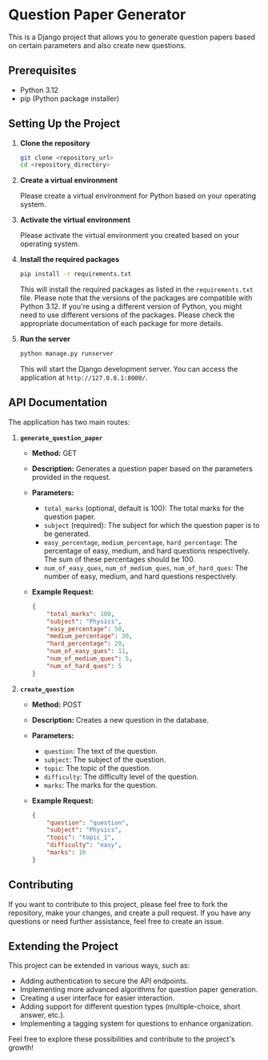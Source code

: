 # Question Paper Generator

This is a Django project that allows you to generate question papers based on certain parameters and also create new questions.

## Prerequisites

- Python 3.12
- pip (Python package installer)

## Setting Up the Project

1. **Clone the repository**

    ```bash
    git clone <repository_url>
    cd <repository_directory>
    ```

2. **Create a virtual environment**

    Please create a virtual environment for Python based on your operating system.

3. **Activate the virtual environment**

    Please activate the virtual environment you created based on your operating system.

4. **Install the required packages**

    ```bash
    pip install -r requirements.txt
    ```

    This will install the required packages as listed in the `requirements.txt` file. Please note that the versions of the packages are compatible with Python 3.12. If you're using a different version of Python, you might need to use different versions of the packages. Please check the appropriate documentation of each package for more details.

5. **Run the server**

    ```bash
    python manage.py runserver
    ```

    This will start the Django development server. You can access the application at `http://127.0.0.1:8000/`.

## API Documentation

The application has two main routes:

1. **`generate_question_paper`**

    - **Method:** GET
    - **Description:** Generates a question paper based on the parameters provided in the request.
    - **Parameters:**
        - `total_marks` (optional, default is 100): The total marks for the question paper.
        - `subject` (required): The subject for which the question paper is to be generated.
        - `easy_percentage`, `medium_percentage`, `hard_percentage`: The percentage of easy, medium, and hard questions respectively. The sum of these percentages should be 100.
        - `num_of_easy_ques`, `num_of_medium_ques`, `num_of_hard_ques`: The number of easy, medium, and hard questions respectively.

    - **Example Request:**
        ```json
        {
            "total_marks": 100,
            "subject": "Physics",
            "easy_percentage": 50,
            "medium_percentage": 30,
            "hard_percentage": 20,
            "num_of_easy_ques": 11,
            "num_of_medium_ques": 5,
            "num_of_hard_ques": 5
        }
        ```

2. **`create_question`**

    - **Method:** POST
    - **Description:** Creates a new question in the database.
    - **Parameters:**
        - `question`: The text of the question.
        - `subject`: The subject of the question.
        - `topic`: The topic of the question.
        - `difficulty`: The difficulty level of the question.
        - `marks`: The marks for the question.

    - **Example Request:**
        ```json
        {
            "question": "question",
            "subject": "Physics",
            "topic": "topic_1",
            "difficulty": "easy",
            "marks": 10
        }
        ```

## Contributing

If you want to contribute to this project, please feel free to fork the repository, make your changes, and create a pull request. If you have any questions or need further assistance, feel free to create an issue.

## Extending the Project

This project can be extended in various ways, such as:

- Adding authentication to secure the API endpoints.
- Implementing more advanced algorithms for question paper generation.
- Creating a user interface for easier interaction.
- Adding support for different question types (multiple-choice, short answer, etc.).
- Implementing a tagging system for questions to enhance organization.

Feel free to explore these possibilities and contribute to the project's growth!
